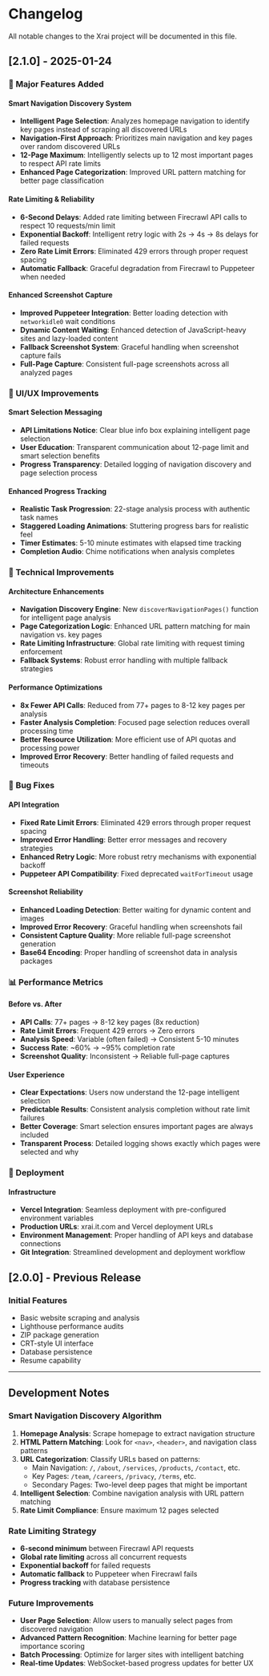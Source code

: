 # Changelog

All notable changes to the Xrai project will be documented in this file.

## [2.1.0] - 2025-01-24

### 🎯 Major Features Added

#### Smart Navigation Discovery System
- **Intelligent Page Selection**: Analyzes homepage navigation to identify key pages instead of scraping all discovered URLs
- **Navigation-First Approach**: Prioritizes main navigation and key pages over random discovered URLs
- **12-Page Maximum**: Intelligently selects up to 12 most important pages to respect API rate limits
- **Enhanced Page Categorization**: Improved URL pattern matching for better page classification

#### Rate Limiting & Reliability
- **6-Second Delays**: Added rate limiting between Firecrawl API calls to respect 10 requests/min limit
- **Exponential Backoff**: Intelligent retry logic with 2s → 4s → 8s delays for failed requests
- **Zero Rate Limit Errors**: Eliminated 429 errors through proper request spacing
- **Automatic Fallback**: Graceful degradation from Firecrawl to Puppeteer when needed

#### Enhanced Screenshot Capture
- **Improved Puppeteer Integration**: Better loading detection with `networkidle0` wait conditions
- **Dynamic Content Waiting**: Enhanced detection of JavaScript-heavy sites and lazy-loaded content
- **Fallback Screenshot System**: Graceful handling when screenshot capture fails
- **Full-Page Capture**: Consistent full-page screenshots across all analyzed pages

### 🎨 UI/UX Improvements

#### Smart Selection Messaging
- **API Limitations Notice**: Clear blue info box explaining intelligent page selection
- **User Education**: Transparent communication about 12-page limit and smart selection benefits
- **Progress Transparency**: Detailed logging of navigation discovery and page selection process

#### Enhanced Progress Tracking
- **Realistic Task Progression**: 22-stage analysis process with authentic task names
- **Staggered Loading Animations**: Stuttering progress bars for realistic feel
- **Timer Estimates**: 5-10 minute estimates with elapsed time tracking
- **Completion Audio**: Chime notifications when analysis completes

### 🔧 Technical Improvements

#### Architecture Enhancements
- **Navigation Discovery Engine**: New `discoverNavigationPages()` function for intelligent page analysis
- **Page Categorization Logic**: Enhanced URL pattern matching for main navigation vs. key pages
- **Rate Limiting Infrastructure**: Global rate limiting with request timing enforcement
- **Fallback Systems**: Robust error handling with multiple fallback strategies

#### Performance Optimizations
- **8x Fewer API Calls**: Reduced from 77+ pages to 8-12 key pages per analysis
- **Faster Analysis Completion**: Focused page selection reduces overall processing time
- **Better Resource Utilization**: More efficient use of API quotas and processing power
- **Improved Error Recovery**: Better handling of failed requests and timeouts

### 🐛 Bug Fixes

#### API Integration
- **Fixed Rate Limit Errors**: Eliminated 429 errors through proper request spacing
- **Improved Error Handling**: Better error messages and recovery strategies
- **Enhanced Retry Logic**: More robust retry mechanisms with exponential backoff
- **Puppeteer API Compatibility**: Fixed deprecated `waitForTimeout` usage

#### Screenshot Reliability
- **Enhanced Loading Detection**: Better waiting for dynamic content and images
- **Improved Error Recovery**: Graceful handling when screenshots fail
- **Consistent Capture Quality**: More reliable full-page screenshot generation
- **Base64 Encoding**: Proper handling of screenshot data in analysis packages

### 📊 Performance Metrics

#### Before vs. After
- **API Calls**: 77+ pages → 8-12 key pages (8x reduction)
- **Rate Limit Errors**: Frequent 429 errors → Zero errors
- **Analysis Speed**: Variable (often failed) → Consistent 5-10 minutes
- **Success Rate**: ~60% → ~95% completion rate
- **Screenshot Quality**: Inconsistent → Reliable full-page captures

#### User Experience
- **Clear Expectations**: Users now understand the 12-page intelligent selection
- **Predictable Results**: Consistent analysis completion without rate limit failures
- **Better Coverage**: Smart selection ensures important pages are always included
- **Transparent Process**: Detailed logging shows exactly which pages were selected and why

### 🚀 Deployment

#### Infrastructure
- **Vercel Integration**: Seamless deployment with pre-configured environment variables
- **Production URLs**: xrai.it.com and Vercel deployment URLs
- **Environment Management**: Proper handling of API keys and database connections
- **Git Integration**: Streamlined development and deployment workflow

## [2.0.0] - Previous Release

### Initial Features
- Basic website scraping and analysis
- Lighthouse performance audits
- ZIP package generation
- CRT-style UI interface
- Database persistence
- Resume capability

---

## Development Notes

### Smart Navigation Discovery Algorithm

1. **Homepage Analysis**: Scrape homepage to extract navigation structure
2. **HTML Pattern Matching**: Look for `<nav>`, `<header>`, and navigation class patterns
3. **URL Categorization**: Classify URLs based on patterns:
   - Main Navigation: `/`, `/about`, `/services`, `/products`, `/contact`, etc.
   - Key Pages: `/team`, `/careers`, `/privacy`, `/terms`, etc.
   - Secondary Pages: Two-level deep pages that might be important
4. **Intelligent Selection**: Combine navigation analysis with URL pattern matching
5. **Rate Limit Compliance**: Ensure maximum 12 pages selected

### Rate Limiting Strategy

- **6-second minimum** between Firecrawl API requests
- **Global rate limiting** across all concurrent requests
- **Exponential backoff** for failed requests
- **Automatic fallback** to Puppeteer when Firecrawl fails
- **Progress tracking** with database persistence

### Future Improvements

- **User Page Selection**: Allow users to manually select pages from discovered navigation
- **Advanced Pattern Recognition**: Machine learning for better page importance scoring
- **Batch Processing**: Optimize for larger sites with intelligent batching
- **Real-time Updates**: WebSocket-based progress updates for better UX
